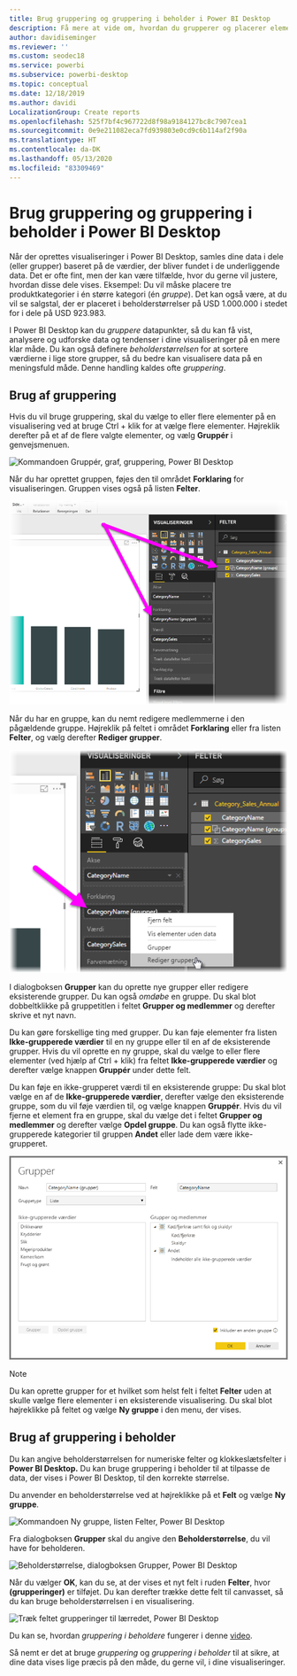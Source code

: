 ```yaml
---
title: Brug gruppering og gruppering i beholder i Power BI Desktop
description: Få mere at vide om, hvordan du grupperer og placerer elementer i beholdere i Power BI Desktop
author: davidiseminger
ms.reviewer: ''
ms.custom: seodec18
ms.service: powerbi
ms.subservice: powerbi-desktop
ms.topic: conceptual
ms.date: 12/18/2019
ms.author: davidi
LocalizationGroup: Create reports
ms.openlocfilehash: 525f7bf4c967722d8f98a9184127bc8c7907cea1
ms.sourcegitcommit: 0e9e211082eca7fd939803e0cd9c6b114af2f90a
ms.translationtype: HT
ms.contentlocale: da-DK
ms.lasthandoff: 05/13/2020
ms.locfileid: "83309469"
---
```

# <a name="use-grouping-and-binning-in-power-bi-desktop"></a>Brug gruppering og gruppering i beholder i Power BI Desktop
Når der oprettes visualiseringer i Power BI Desktop, samles dine data i dele (eller grupper) baseret på de værdier, der bliver fundet i de underliggende data. Det er ofte fint, men der kan være tilfælde, hvor du gerne vil justere, hvordan disse dele vises. Eksempel: Du vil måske placere tre produktkategorier i én større kategori (én *gruppe*). Det kan også være, at du vil se salgstal, der er placeret i beholderstørrelser på USD 1.000.000 i stedet for i dele på USD 923.983.

I Power BI Desktop kan du *gruppere* datapunkter, så du kan få vist, analysere og udforske data og tendenser i dine visualiseringer på en mere klar måde. Du kan også definere *beholderstørrelsen* for at sortere værdierne i lige store grupper, så du bedre kan visualisere data på en meningsfuld måde. Denne handling kaldes ofte *gruppering*.

## <a name="using-grouping"></a>Brug af gruppering
Hvis du vil bruge gruppering, skal du vælge to eller flere elementer på en visualisering ved at bruge Ctrl + klik for at vælge flere elementer. Højreklik derefter på et af de flere valgte elementer, og vælg **Gruppér** i genvejsmenuen.

![Kommandoen Gruppér, graf, gruppering, Power BI Desktop](media/desktop-grouping-and-binning/grouping-binning_1.png)

Når du har oprettet gruppen, føjes den til området **Forklaring** for visualiseringen. Gruppen vises også på listen **Felter**.

![Listerne Forklaring og Felter, gruppering, Power BI Desktop](media/desktop-grouping-and-binning/grouping-binning_2.png)

Når du har en gruppe, kan du nemt redigere medlemmerne i den pågældende gruppe. Højreklik på feltet i området **Forklaring** eller fra listen **Felter**, og vælg derefter **Rediger grupper**.

![Kommandoen Rediger grupper, listerne Forklaring og Felter, Power BI Desktop](media/desktop-grouping-and-binning/grouping-binning_3.png)

I dialogboksen **Grupper** kan du oprette nye grupper eller redigere eksisterende grupper. Du kan også *omdøbe* en gruppe. Du skal blot dobbeltklikke på gruppetitlen i feltet **Grupper og medlemmer** og derefter skrive et nyt navn.

Du kan gøre forskellige ting med grupper. Du kan føje elementer fra listen **Ikke-grupperede værdier** til en ny gruppe eller til en af de eksisterende grupper. Hvis du vil oprette en ny gruppe, skal du vælge to eller flere elementer (ved hjælp af Ctrl + klik) fra feltet **Ikke-grupperede værdier** og derefter vælge knappen **Gruppér** under dette felt.

Du kan føje en ikke-grupperet værdi til en eksisterende gruppe: Du skal blot vælge en af de **Ikke-grupperede værdier**, derefter vælge den eksisterende gruppe, som du vil føje værdien til, og vælge knappen **Gruppér**. Hvis du vil fjerne et element fra en gruppe, skal du vælge det i feltet **Grupper og medlemmer** og derefter vælge **Opdel gruppe**. Du kan også flytte ikke-grupperede kategorier til gruppen **Andet** eller lade dem være ikke-grupperet.

![Dialogboksen Grupper i Power BI Desktop](media/desktop-grouping-and-binning/grouping-binning_4.png)

> [!NOTE]
> Du kan oprette grupper for et hvilket som helst felt i feltet **Felter** uden at skulle vælge flere elementer i en eksisterende visualisering. Du skal blot højreklikke på feltet og vælge **Ny gruppe** i den menu, der vises.

## <a name="using-binning"></a>Brug af gruppering i beholder
Du kan angive beholderstørrelsen for numeriske felter og klokkeslætsfelter i **Power BI Desktop.** Du kan bruge gruppering i beholder til at tilpasse de data, der vises i Power BI Desktop, til den korrekte størrelse.

Du anvender en beholderstørrelse ved at højreklikke på et **Felt** og vælge **Ny gruppe**.

![Kommandoen Ny gruppe, listen Felter, Power BI Desktop](media/desktop-grouping-and-binning/grouping-binning_5.png)

Fra dialogboksen **Grupper** skal du angive den **Beholderstørrelse**, du vil have for beholderen.

![Beholderstørrelse, dialogboksen Grupper, Power BI Desktop](media/desktop-grouping-and-binning/grouping-binning_6.png)

Når du vælger **OK**, kan du se, at der vises et nyt felt i ruden **Felter**, hvor **(grupperinger)** er tilføjet. Du kan derefter trække dette felt til canvasset, så du kan bruge beholderstørrelsen i en visualisering.

![Træk feltet grupperinger til lærredet, Power BI Desktop](media/desktop-grouping-and-binning/grouping-binning_7.png)

Du kan se, hvordan *gruppering i beholdere* fungerer i denne [video](https://www.youtube.com/watch?v=BRvdZSfO0DY).

Så nemt er det at bruge *gruppering* og *gruppering i beholder* til at sikre, at dine data vises lige præcis på den måde, du gerne vil, i dine visualiseringer.
